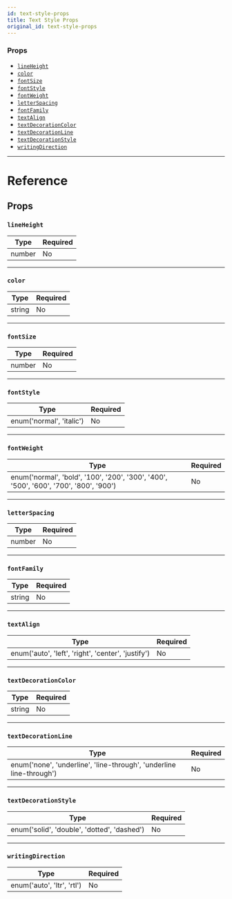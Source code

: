 ```yaml
---
id: text-style-props
title: Text Style Props
original_id: text-style-props
---
```


### Props

- [`lineHeight`](text-style-props.md#lineheight)
- [`color`](text-style-props.md#color)
- [`fontSize`](text-style-props.md#fontsize)
- [`fontStyle`](text-style-props.md#fontstyle)
- [`fontWeight`](text-style-props.md#fontweight)
- [`letterSpacing`](text-style-props.md#letterspacing)
- [`fontFamily`](text-style-props.md#fontfamily)
- [`textAlign`](text-style-props.md#textalign)
- [`textDecorationColor`](text-style-props.md#textdecorationcolor)
- [`textDecorationLine`](text-style-props.md#textdecorationline)
- [`textDecorationStyle`](text-style-props.md#textdecorationstyle)
- [`writingDirection`](text-style-props.md#writingdirection)

---

# Reference

## Props

### `lineHeight`

| Type   | Required |
| ------ | -------- |
| number | No       |

---

### `color`

| Type   | Required |
| ------ | -------- |
| string | No       |

---

### `fontSize`

| Type   | Required |
| ------ | -------- |
| number | No       |

---

### `fontStyle`

| Type                     | Required |
| ------------------------ | -------- |
| enum('normal', 'italic') | No       |

---

### `fontWeight`

| Type                                                                                  | Required |
| ------------------------------------------------------------------------------------- | -------- |
| enum('normal', 'bold', '100', '200', '300', '400', '500', '600', '700', '800', '900') | No       |

---

### `letterSpacing`

| Type   | Required |
| ------ | -------- |
| number | No       |

---

### `fontFamily`

| Type   | Required |
| ------ | -------- |
| string | No       |

---

### `textAlign`

| Type                                               | Required |
| -------------------------------------------------- | -------- |
| enum('auto', 'left', 'right', 'center', 'justify') | No       |

---

### `textDecorationColor`

| Type   | Required |
| ------ | -------- |
| string | No       |

---

### `textDecorationLine`

| Type                                                                | Required |
| ------------------------------------------------------------------- | -------- |
| enum('none', 'underline', 'line-through', 'underline line-through') | No       |

---

### `textDecorationStyle`

| Type                                        | Required |
| ------------------------------------------- | -------- |
| enum('solid', 'double', 'dotted', 'dashed') | No       |

---

### `writingDirection`

| Type                       | Required |
| -------------------------- | -------- |
| enum('auto', 'ltr', 'rtl') | No       |
